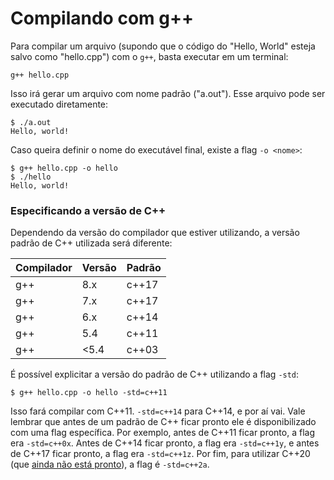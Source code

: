 Compilando com g++
==================

Para compilar um arquivo (supondo que o código do "Hello, World" esteja salvo
como "hello.cpp") com o `g++`, basta executar em um terminal:

```console
g++ hello.cpp
```

Isso irá gerar um arquivo com nome padrão ("a.out"). Esse arquivo pode ser
executado diretamente:

```console
$ ./a.out
Hello, world!
```

Caso queira definir o nome do executável final, existe a flag `-o <nome>`:

```console
$ g++ hello.cpp -o hello
$ ./hello
Hello, world!
```

### Especificando a versão de C++

Dependendo da versão do compilador que estiver utilizando, a versão padrão de
C++ utilizada será diferente:

| Compilador | Versão | Padrão |
|------------|--------|--------|
| g++        | 8.x    | c++17  |
| g++        | 7.x    | c++17  |
| g++        | 6.x    | c++14  |
| g++        | 5.4    | c++11  |
| g++        | <5.4   | c++03  |

É possível explicitar a versão do padrão de C++ utilizando a flag `-std`:

```console
$ g++ hello.cpp -o hello -std=c++11
```

Isso fará compilar com C++11. `-std=c++14` para C++14, e por aí vai. Vale
lembrar que antes de um padrão de C++ ficar pronto ele é disponibilizado com
uma flag específica. Por exemplo, antes de C++11 ficar pronto, a flag era
`-std=c++0x`. Antes de C++14 ficar pronto, a flag era `-std=c++1y`, e antes de
C++17 ficar pronto, a flag era `-std=c++1z`. Por fim, para utilizar C++20 (que
[ainda não está pronto](https://en.cppreference.com/w/cpp/compiler_support)), a
flag é `-std=c++2a`.
